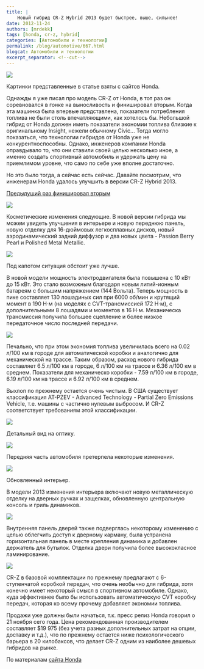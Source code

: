 ```yaml
---
title: |
    Новый гибрид CR-Z Hybrid 2013 будет быстрее, выше, сильнее!
date: 2012-11-24
authors: [mrdekk]
tags: [honda, cr-z, hybrid]
categories: [Автомобили и технологии]
permalink: /blog/automotive/667.html
blogcat: Автомобили и технологии
excerpt_separator: <!--cut-->
---
```



![](http://itw66.ru/uploads/images/00/00/01/2012/11/22/98f672.jpg)

Картинки представленные в статье взяты с сайтов Honda.

Однажды я уже писал про модель CR-Z от Honda, в тот раз он соревновался в гонке на выносливость и финишировал вторым. Когда эта машинка была впервые представлена, показатели потребления топлива не были столь впечатляющими, как хотелось бы. Небольшой гибрид от Honda должен иметь показатели экономии топлива близкие к оригинальному Insight, нежели обычному Civic... Тогда могло показаться, что технологии гибридов от Honda уже не конкурентноспособны. Однако, инженеров компании Honda оправдывало то, что они ставили своей целью несколько иное, а именно создать спортивный автомобиль и удержать цену на приемлимом уровне, что само по себе уже вполне достаточно.

Но это было тогда, а сейчас есть сейчас. Давайте посмотрим, что инженерам Honda удалось улучшить в версии CR-Z Hybrid 2013.


<!--cut-->

[Предыдущий раз финишировал вторым](http://itw66.ru/blog/automotive/338.html)


![](http://itw66.ru/uploads/images/00/00/01/2012/11/22/389ea2.jpg)


Косметические изменения следующие. В новой версии гибрида мы можем увидеть улучшения в интерьере и новую переднюю панель, новую отделку для 16-дюймовых легкосплавных дисков, новый аэродинамический задний диффузор и два новых цвета - Passion Berry Pearl и Polished Metal Metallic.


![](http://itw66.ru/uploads/images/00/00/01/2012/11/22/c89422.jpg)


Под капотом ситуация обстоит уже лучше.

В новой модели мощность электродвигателя была повышена с 10 кВт до 15 кВт. Это стало возможным благодаря новым литий-ионным батареям с большим напряжением (144 Вольта). Теперь мощность в пике составляет 130 лошадиных сил при 6000 об/мин и крутящий момент в 190 Н⋅м (на моделях с CVT-трансмиссией 172 Н⋅м), с дополнительными 8 лошадями и моментов в 16 Н⋅м. Механическа трансмиссия получила большее сцепление и более низкое передаточное число последней передачи.


![](http://itw66.ru/uploads/images/00/00/01/2012/11/22/0376bd.jpg)


Печально, что при этом экономия топлива увеличилась всего на 0.02 л/100 км в городе для автоматической коробки и аналогично для механической на трассе. Таким образом, расход нового гибрида составляет 6.5 л/100 км в городе, 6 л/100 км на трассе и 6.36 л/100 км в среднем. Показатели для механическо коробки - 7.59 л/100 км в городе, 6.19 л/100 км на трассе и 6.92 л/100 км в среднем.

Выхлоп по прежнему остается очень чистым. В США существует классификация AT-PZEV - Advanced Technology - Partial Zero Emissions Vehicle, т.е. машины с частично нулевым выбросом. И CR-Z соответствует требованиям этой классификации.


![](http://itw66.ru/uploads/images/00/00/01/2012/11/24/d889aa.jpg)


Детальный вид на оптику.


![](http://itw66.ru/uploads/images/00/00/01/2012/11/24/33acac.jpg)


Передняя часть автомобиля претерпела некоторые изменения.


![](http://itw66.ru/uploads/images/00/00/01/2012/11/24/49a6ed.jpg)


Обновленный интерьер.

В модели 2013 изменения интерьера включают новую металлическую отделку на дверных ручках и защелках, обновленную центральную консоль и гриль динамиков.


![](http://itw66.ru/uploads/images/00/00/01/2012/11/24/6623d7.jpg)


Внутренняя панель дверей также подверглась некоторому изменению с целью облегчить доступ к дверному карману, была устранена горизонтальная панель в месте крепления динамика и добавлен держатель для бутылок. Отделка двери получила более высококласное ламинирование.


![](http://itw66.ru/uploads/images/00/00/01/2012/11/24/5b8ec1.jpg)


CR-Z в базовой комплектации по прежнему предлагают с 6-ступенчатой коробкой передач, что очень необычно для гибрида, хотя конечно имеет некоторый смысл в спортивном автомобиле. Однако, куда эффективнее было бы использовать автоматическую CVT коробку передач, которая ко всему прочему добавляет экономии топлива.

Продажи уже должны были начаться, т.к. пресс релиз Honda говорил о 21 ноября сего года. Цена рекомендованная производителем составляет $19 975 (без учета разных дополнительных затрат на опции, доставку и т.д.), что по прежнему остается ниже психологического барьера в 20 килобаксов, что делает CR-Z одним из наиболее дешевых гибридов на рынке.

По материалам [сайта Honda](http://www.hondanews.com/channels/honda-automobiles-cr-z-Pricing-EPA/releases/2013-honda-cr-z-pricing-and-epa-data)
